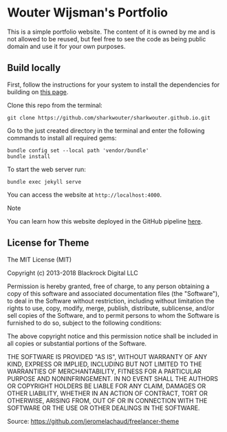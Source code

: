 # Wouter Wijsman's Portfolio

This is a simple portfolio website. The content of it is owned by me and is not allowed to be reused, but feel free to see the code as being public domain and use it for your own purposes.

## Build locally

First, follow the instructions for your system to install the dependencies for building on [this page](https://jekyllrb.com/docs/installation/).

Clone this repo from the terminal:
```shell
git clone https://github.com/sharkwouter/sharkwouter.github.io.git
```

Go to the just created directory in the terminal and enter the following commands to install all required gems:

```shell
bundle config set --local path 'vendor/bundle'
bundle install
```

To start the web server run:
```shell
bundle exec jekyll serve
```

You can access the website at `http://localhost:4000`.

> [!Note]
> You can learn how this website deployed in the GitHub pipeline [here](https://jekyllrb.com/docs/continuous-integration/github-actions/).

## License for Theme

The MIT License (MIT)

Copyright (c) 2013-2018 Blackrock Digital LLC

Permission is hereby granted, free of charge, to any person obtaining a copy
of this software and associated documentation files (the "Software"), to deal
in the Software without restriction, including without limitation the rights
to use, copy, modify, merge, publish, distribute, sublicense, and/or sell
copies of the Software, and to permit persons to whom the Software is
furnished to do so, subject to the following conditions:

The above copyright notice and this permission notice shall be included in
all copies or substantial portions of the Software.

THE SOFTWARE IS PROVIDED "AS IS", WITHOUT WARRANTY OF ANY KIND, EXPRESS OR
IMPLIED, INCLUDING BUT NOT LIMITED TO THE WARRANTIES OF MERCHANTABILITY,
FITNESS FOR A PARTICULAR PURPOSE AND NONINFRINGEMENT. IN NO EVENT SHALL THE
AUTHORS OR COPYRIGHT HOLDERS BE LIABLE FOR ANY CLAIM, DAMAGES OR OTHER
LIABILITY, WHETHER IN AN ACTION OF CONTRACT, TORT OR OTHERWISE, ARISING FROM,
OUT OF OR IN CONNECTION WITH THE SOFTWARE OR THE USE OR OTHER DEALINGS IN
THE SOFTWARE.

Source: https://github.com/jeromelachaud/freelancer-theme
